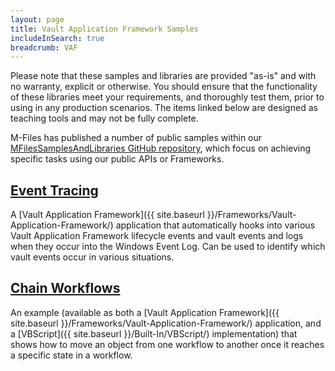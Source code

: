 ```yaml
---
layout: page
title: Vault Application Framework Samples
includeInSearch: true
breadcrumb: VAF
---
```


<p class="note warning">Please note that these samples and libraries are provided "as-is" and with no warranty, explicit or otherwise. You should ensure that the functionality of these libraries meet your requirements, and thoroughly test them, prior to using in any production scenarios.  The items linked below are designed as teaching tools and may not be fully complete.</p>

M-Files has published a number of public samples within our [MFilesSamplesAndLibraries GitHub repository](https://github.com/M-Files/MFilesSamplesAndLibraries/tree/master/Samples#readme), which focus on achieving specific tasks using our public APIs or Frameworks.

## [Event Tracing](https://github.com/M-Files/MFilesSamplesAndLibraries/tree/master/Samples/EventTracing#readme)

A [Vault Application Framework]({{ site.baseurl }}/Frameworks/Vault-Application-Framework/) application that automatically hooks into various Vault Application Framework lifecycle events and vault events and logs when they occur into the Windows Event Log.  Can be used to identify which vault events occur in various situations.

## [Chain Workflows](https://github.com/M-Files/MFilesSamplesAndLibraries/tree/master/Samples/ChainWorkflows#readme)

An example (available as both a [Vault Application Framework]({{ site.baseurl }}/Frameworks/Vault-Application-Framework/) application, and a [VBScript]({{ site.baseurl }}/Built-In/VBScript/) implementation) that shows how to move an object from one workflow to another once it reaches a specific state in a workflow.
